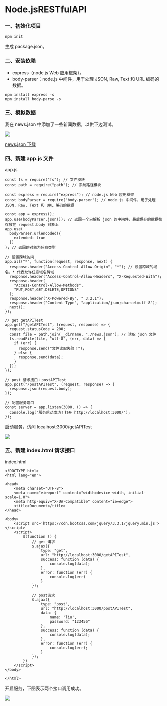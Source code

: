 # Node.jsRESTfulAPI

### 一、初始化项目

```
npm init
```
生成 package.json。


### 二、安装依赖

- express（node.js Web 应用框架）。
- body-parser：node.js 中间件，用于处理 JSON, Raw, Text 和 URL 编码的数据。
```
npm install express -s
npm install body-parse -s
```


### 三、模拟数据

我在 news.json 中添加了一些新闻数据，以供下边测试。

![](https://i.loli.net/2019/04/07/5ca9655f7aada.jpg)

[news.json 下载](https://note.youdao.com/)



### 四、新建 app.js 文件

app.js
```
const fs = require("fs"); // 文件模块
const path = require("path"); // 系统路径模块

const express = require("express"); // node.js Web 应用框架
const bodyParser = require("body-parser"); // node.js 中间件，用于处理 JSON, Raw, Text 和 URL 编码的数据

const app = express();
app.use(bodyParser.json()); // 返回一个只解析 json 的中间件，最后保存的数据都存放在 request.body 对象上
app.use(
  bodyParser.urlencoded({
    extended: true
  })
); // 返回的对象为任意类型

// 设置跨域访问
app.all("*", function(request, response, next) {
  response.header("Access-Control-Allow-Origin", "*"); // 设置跨域的域名，* 代表允许任意域名跨域
  response.header("Access-Control-Allow-Headers", "X-Requested-With");
  response.header(
    "Access-Control-Allow-Methods",
    "PUT,POST,GET,DELETE,OPTIONS"
  );
  response.header("X-Powered-By", " 3.2.1");
  response.header("Content-Type", "application/json;charset=utf-8");
  next();
});

// get getAPITest
app.get("/getAPITest", (request, response) => {
  request.statusCode = 200;
  const file = path.join(__dirname, "./news.json"); // 读取 json 文件
  fs.readFile(file, "utf-8", (err, data) => {
    if (err) {
      response.send("文件读取失败！");
    } else {
      response.send(data);
    }
  });
});

// post 请求接口：postAPITest
app.post("/postAPITest", (request, response) => {
  response.json(request.body);
});

// 配置服务端口
const server = app.listen(3000, () => {
  console.log("服务启动成功！打开 http://localhost:3000/");
});
```

启动服务，访问 localhost:3000/getAPITest

![](https://i.loli.net/2019/04/07/5ca966fd7a245.jpg)


### 五、新建 index.html 请求接口

index.html
```
<!DOCTYPE html>
<html lang="en">

<head>
    <meta charset="UTF-8">
    <meta name="viewport" content="width=device-width, initial-scale=1.0">
    <meta http-equiv="X-UA-Compatible" content="ie=edge">
    <title>Document</title>
</head>

<body>
    <script src='https://cdn.bootcss.com/jquery/3.3.1/jquery.min.js'></script>
    <script>
        $(function () {
            // get 请求
            $.ajax({
                type: "get",
                url: "http://localhost:3000/getAPITest",
                success: function (data) {
                    console.log(data);
                },
                error: function (err) {
                    console.log(err)
                }
            });

            // post请求
            $.ajax({
                type: "post",
                url: "http://localhost:3000/postAPITest",
                data: {
                    name: 'liu',
                    password: "123456"
                },
                success: function (data) {
                    console.log(data);
                },
                error: function (err) {
                    console.log(err);
                }
            });
        })
    </script>
</body>

</html>
```

开启服务，下图表示两个接口调用成功。

![](https://i.loli.net/2019/04/07/5ca967e9305b7.jpg)
